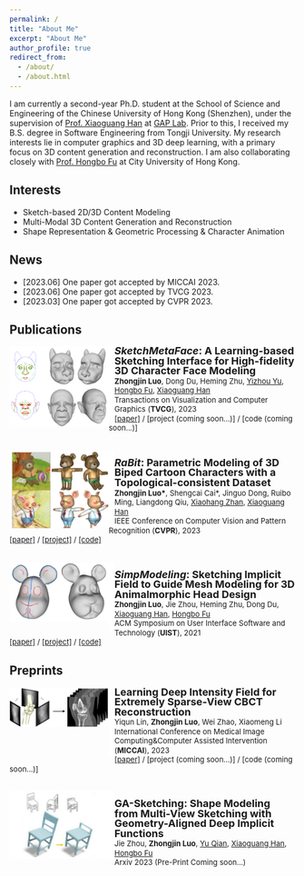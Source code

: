 ```yaml
---
permalink: /
title: "About Me"
excerpt: "About Me"
author_profile: true
redirect_from: 
  - /about/
  - /about.html
---
```


I am currently a second-year Ph.D. student at the School of Science and Engineering of the Chinese University of Hong Kong (Shenzhen), under the supervision of <a href="https://gaplab.cuhk.edu.cn/">Prof. Xiaoguang Han</a> at <a href="https://gaplab.cuhk.edu.cn/">GAP Lab</a>. Prior to this, I received my B.S. degree in Software Engineering from Tongji University. My research interests lie in computer graphics and 3D deep learning, with a primary focus on 3D content generation and reconstruction. I am also collaborating closely with <a href="http://sweb.cityu.edu.hk/hongbofu/index.htm">Prof. Hongbo Fu</a> at City University of Hong Kong.

<!-- ############## -->
<!-- interests -->
<!-- ############## -->

Interests
------
* Sketch-based 2D/3D Content Modeling
* Multi-Modal 3D Content Generation and Reconstruction
* Shape Representation & Geometric Processing & Character Animation

<!-- ############## -->
<!-- news -->
<!-- ############## -->

News
------
* [2023.06] One paper got accepted by MICCAI 2023.
* [2023.06] One paper got accepted by TVCG 2023.
* [2023.03] One paper got accepted by CVPR 2023.

<!-- ############## -->
<!-- publications -->
<!-- ############## -->

Publications
------
<div>
  <img style="float: left" src="../zjlimages/pub/SketchMetaface.png" width="175px">
</div>
<div>
  <img style="float: left" src="../zjlimages/border_row2.png" width="10px">
</div>
<div>
  <p style="line-height:118%">
    <font size="4">
      <b><i>SketchMetaFace</i>: A Learning-based Sketching Interface for High-fidelity 3D Character Face Modeling</b>
      <br>
    </font> 
    <font size="2">
      <b>Zhongjin Luo</b>, 
      Dong Du, 
      Heming Zhu, 
      <a href="https://i.cs.hku.hk/~yzyu/">Yizhou Yu</a>,
      <a href="http://sweb.cityu.edu.hk/hongbofu/index.htm">Hongbo Fu</a>,
      <a href="https://gaplab.cuhk.edu.cn/">Xiaoguang Han</a>
      <br>
    </font> 
    <font size="2">
      Transactions on Visualization and Computer Graphics (<b>TVCG</b>), 2023
      <br>
    </font> 
    <font size="2">
      <a href="../files/SketchMetaface.pdf">[paper]</a> /
      [project (coming soon...)] /
      [code (coming soon...)]
    </font>
  </p>
</div>
<br>

<div>
  <img style="float: left" src="../zjlimages/pub/RaBit.png" width="175px">
</div>
<div>
  <img style="float: left" src="../zjlimages/border_row2.png" width="10px">
</div>
<div>
  <p style="line-height:118%">
    <font size="4">
      <b><i>RaBit</i>: Parametric Modeling of 3D Biped Cartoon Characters with a Topological-consistent Dataset</b>
      <br>
    </font> 
    <font size="2">
      <b>Zhongjin Luo*</b>, 
      Shengcai Cai*, 
      Jinguo Dong, 
      Ruibo Ming, 
      Liangdong Qiu, 
      <a href="https://xiaohangzhan.github.io/">Xiaohang Zhan</a>,
      <a href="https://gaplab.cuhk.edu.cn/">Xiaoguang Han</a> 
      <br>
    </font> 
    <font size="2">
      IEEE Conference on Computer Vision and Pattern Recognition (<b>CVPR</b>), 2023 
      <br>
    </font> 
    <font size="2">
      <a href="https://arxiv.org/abs/2303.12564">[paper]</a> / 
      <a href="https://gaplab.cuhk.edu.cn/projects/RaBit/">[project]</a> /
      <a href="https://github.com/zhongjinluo/RaBit">[code]</a>
    </font>
  </p>
</div>
<br>

<div>
  <img style="float: left" src="../zjlimages/pub/SimpModeling.jpeg" width="175px">
</div>
<div>
  <img style="float: left" src="../zjlimages/border_row2.png" width="10px">
</div>
<div>
  <p style="line-height:118%">
    <font size="4">
      <b><i>SimpModeling</i>: Sketching Implicit Field to Guide Mesh Modeling for 3D Animalmorphic Head Design</b>
      <br>
    </font> 
    <font size="2">
      <b>Zhongjin Luo</b>, 
      Jie Zhou, 
      Heming Zhu, 
      Dong Du, 
      <a href="https://gaplab.cuhk.edu.cn/">Xiaoguang Han</a>,
      <a href="http://sweb.cityu.edu.hk/hongbofu/index.htm">Hongbo Fu</a>
      <br>
    </font> 
    <font size="2">
      ACM Symposium on User Interface Software and Technology (<b>UIST</b>), 2021
      <br>
    </font> 
    <font size="2">
      <a href="https://arxiv.org/abs/2108.02548">[paper]</a> / 
      <a href="https://zhongjinluo.github.io/SimpModeling/">[project]</a> /
      <a href="https://zhongjinluo.github.io/SimpModeling/">[code]</a>
    </font>
  </p>
</div>

<!-- 
<div>
  <img style="float: left" src="../zjlimages/pub/ijcai21-IALS.png" width="175px">
</div>
<div>
  <img style="float: left" src="../zjlimages/border_row2.png" width="10px">
</div>
<div>
  <p style="line-height:125%">
    <font size="4">
      <b>Disentangled Face Attribute Editing via Instance-Aware Latent Space Search</b>
      <br>
    </font> 
    <font size="2">
      <b>Yuxuan Han</b>, 
      <a href="http://jlyang.org/">Jiaolong Yang</a>, 
      <a href="https://ying-fu.github.io/">Ying Fu</a>
      <br>
    </font> 
    <font size="2">
      International Joint Conference on Artificial Intelligence (<b>IJCAI</b>), 2021 
      <br>
    </font> 
    <font size="2">
      <a href="https://arxiv.org/abs/2105.12660">[paper]</a> / 
      <a href="https://github.com/yxuhan/IALS">[code]</a>
    </font>
  </p>
</div> -->

<!-- ############## -->
<!-- preprints -->
<!-- ############## -->

Preprints
------
<div>
  <img style="float: left" src="../zjlimages/pub/CBCT.png" width="175px">
</div>
<div>
  <img style="float: left" src="../zjlimages/border_row2.png" width="10px">
</div>
<div>
  <p style="line-height:118%">
    <font size="4">
      <b>Learning Deep Intensity Field for Extremely Sparse-View CBCT Reconstruction</b>
      <br>
    </font> 
    <font size="2">
      Yiqun Lin,
      <b>Zhongjin Luo</b>, 
      Wei Zhao,
      Xiaomeng Li
      <br>
    </font> 
    <font size="2">
      International Conference on Medical Image Computing&Computer Assisted Intervention (<b>MICCAI</b>), 2023
      <br>
    </font> 
    <font size="2">
      <a href="https://arxiv.org/abs/2303.06681">[paper]</a> /
      [project (coming soon...)] /
      [code (coming soon...)]
    </font>
  </p>
</div>
<br>

<div>
  <img style="float: left" src="../zjlimages/pub/GA-Sketching.png" width="175px">
</div>
<div>
  <img style="float: left" src="../zjlimages/border_row2.png" width="10px">
</div>
<div>
  <p style="line-height:118%">
    <font size="4">
      <b>GA-Sketching: Shape Modeling from Multi-View Sketching with Geometry-Aligned Deep Implicit Functions</b>
      <br>
    </font> 
    <font size="2">
      Jie Zhou,
      <b>Zhongjin Luo</b>, 
      <a href="https://yuqian1023.github.io/">Yu Qian</a>,
      <a href="https://gaplab.cuhk.edu.cn/">Xiaoguang Han</a>,
      <a href="http://sweb.cityu.edu.hk/hongbofu/index.htm">Hongbo Fu</a>
      <br>
    </font> 
    <font size="2">
      Arxiv 2023 (Pre-Print Coming soon...)
      <br>
    </font> 
    <!-- <font size="2">
      [paper] /
      [project] /
      [code]
    </font> -->
  </p>
</div>

<!-- ############## -->
<!-- education -->
<!-- ############## -->

<!-- Education Experience -->
<!-- ------ -->
<!-- <img style="float: left; width: 15%" src="..\zjlimages\edu\BIT.jpeg"> -->
<!-- <div>
<img style="float: left; width: 75px" src="../zjlimages/edu/THU.jpeg">
<img style="float: left" src="../zjlimages/border_row1.png" width="10px">
<p style="line-height:125%">
  <font size="4"><b>Tsinghua University, Beijing, China</b><br></font> 
  <font size="2">September 2022 -  <br></font> 
  <font size="2">Ph.D. in Software Engineering at <a href="https://www.thss.tsinghua.edu.cn/en/">School of Software</a><br></font>
</p>  
</div>

<div>
<img style="float: left; width: 75px" src="../zjlimages/edu/BIT.jpeg">
<img style="float: left" src="../zjlimages/border_row1.png" width="10px">
<p style="line-height:125%">
  <font size="4"><b>Beijing Institute of Technology, Beijing, China</b><br></font> 
  <font size="2">September 2018 - June 2022<br></font> 
  <font size="2">B.E. in Computer Science at <a href="https://xuteli.bit.edu.cn/">Xu Class</a><br></font>
  <font size="2"> <b>GPA 90.0, rank 2/56</b> <br></font>
</p>  
</div> -->


<!-- ############## -->
<!-- visit map -->
<!-- ############## -->


<!-- <script type="text/javascript" id="clustrmaps" src="//clustrmaps.com/map_v2.js?d=Fch6zw-5NWNC1a84KykNSk5ZiFnS_zW_YGiC2lsOlfI&cl=ffffff&w=a"></script> -->

